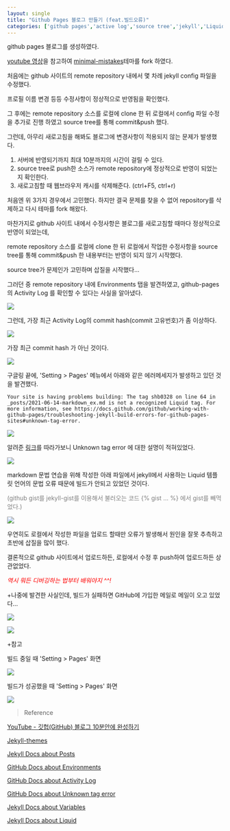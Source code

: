 ```yaml
---
layout: single
title: "Github Pages 블로그 만들기 (feat.빌드오류)"
categories: ['github pages','active log','source tree','jekyll','Liquid','jekyll-gist']
---
```


github pages 블로그를 생성하였다.

[youtube 영상](https://www.youtube.com/watch?v=ACzFIAOsfpM)을 참고하여 [minimal-mistakes](https://github.com/mmistakes/minimal-mistakes)테마를 fork 하였다.

처음에는 github 사이트의 remote repository 내에서 몇 차례 jekyll config 파일을 수정했다.

프로필 이름 변경 등등 수정사항이 정상적으로 반영됨을 확인했다.

그 후에는 remote repository 소스를 로컬에 clone 한 뒤 로컬에서 config 파일 수정을 추가로 진행 하였고 source tree를 통해 commit&push 했다.

그런데, 아무리 새로고침을 해봐도 블로그에 변경사항이 적용되지 않는 문제가 발생했다.

1. 서버에 반영되기까지 최대 10분까지의 시간이 걸릴 수 있다.
2. source tree로 push한 소스가 remote repository에 정상적으로 반영이 되었는지 확인한다.
3. 새로고침할 때 웹브라우저 캐시를 삭제해준다. (ctrl+F5, ctrl+r)

처음엔 위 3가지 경우에서 고민했다.
하지만 결국 문제를 찾을 수 없어 repository를 삭제하고 다시 테마를 fork 해왔다.

마찬가지로 github 사이트 내에서 수정사항은 블로그를 새로고침할 때마다 정상적으로 반영이 되었는데,

remote repository 소스를 로컬에 clone 한 뒤 로컬에서 작업한 수정사항을 source tree를 통해 commit&push 한 내용부터는 반영이 되지 않기 시작했다.

source tree가 문제인가 고민하며 삽질을 시작했다...

그러던 중 remote repository 내에 Environments 탭을 발견하였고,
github-pages 의 Activity Log 를 확인할 수 있다는 사실을 알아냈다.

![](/../assets/images/210615140130.png)

그런데, 가장 최근 Activity Log의 commit hash(commit 고유번호)가 좀 이상하다.

![](/../assets/images/210615140200.png)

가장 최근 commit hash 가 아닌 것이다.

![](/../assets/images/210615140253.png)

구글링 끝에, 
'Setting > Pages' 메뉴에서 아래와 같은 에러메세지가 발생하고 있던 것을 발견했다.

```
Your site is having problems building: The tag shb0328 on line 64 in _posts/2021-06-14-markdown_ex.md is not a recognized Liquid tag. For more information, see https://docs.github.com/github/working-with-github-pages/troubleshooting-jekyll-build-errors-for-github-pages-sites#unknown-tag-error.
```

![](/../assets/images/210615140437.png)

알려준 [링크](https://docs.github.com/github/working-with-github-pages/troubleshooting-jekyll-build-errors-for-github-pages-sites#unknown-tag-error)를 따라가보니 Unknown tag error 에 대한 설명이 적혀있었다.

![](/../assets/images/210615140549.png)

markdown 문법 연습을 위해 작성한 아래 파일에서 jekyll에서 사용하는 Liquid 템플릿 언어의 문법 오류 때문에 빌드가 안되고 있었던 것이다.

<span style="color:grey">(github gist를 jekyll-gist를 이용해서 불러오는 코드 {% gist ... %} 에서 gist를 빼먹었다.)</span>

![](/../assets/images/210615140623.png)

우연히도 로컬에서 작성한 파일을 업로드 할때만 오류가 발생해서 원인을 잘못 추측하고 초반에 삽질을 많이 했다. 

결론적으로 github 사이트에서 업로드하든, 로컬에서 수정 후 push하여 업로드하든 상관없었다.

<span style="color:red">*역시 뭐든 디버깅하는 법부터 배워야지 ^^!*</span>

+나중에 발견한 사실인데, 빌드가 실패하면 GitHub에 가입한 메일로 메일이 오고 있었다...

![](/../assets/images/210615141016.png)

![](/../assets/images/210615141011.png)

+참고

빌드 중일 때 'Setting > Pages' 화면

![](/../assets/images/210615144410.png)

빌드가 성공했을 때 'Setting > Pages' 화면

![](/../assets/images/210615144425.png)

>Reference

[YouTube - 깃헙(GitHub) 블로그 10분안에 완성하기](https://www.youtube.com/watch?v=ACzFIAOsfpM)

[Jekyll-themes](https://github.com/topics/jekyll-theme)

[Jekyll Docs about Posts](https://jekyllrb.com/docs/posts/)

[GitHub Docs about Environments](https://docs.github.com/en/actions/reference/environments)

[GitHub Docs about Activity Log](https://docs.github.com/en/github/administering-a-repository/managing-repository-settings/viewing-deployment-activity-for-your-repository)

[GitHub Docs about Unknown tag error](https://docs.github.com/en/pages/setting-up-a-github-pages-site-with-jekyll/troubleshooting-jekyll-build-errors-for-github-pages-sites#unknown-tag-error)

[Jekyll Docs about Variables](https://jekyllrb.com/docs/variables/)

[Jekyll Docs about Liquid](https://jekyllrb.com/docs/liquid/)